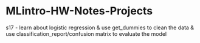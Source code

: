 # MLintro-HW-Notes-Projects
s17 - learn about logistic regression & use get_dummies to clean the data & use classification_report/confusion matrix to evaluate the model
